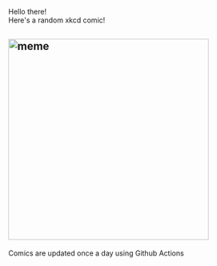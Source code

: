 Hello there! <br>Here's a random xkcd comic!<br>
## <img src="https://imgs.xkcd.com/comics/cumulonimbus.png" alt="meme" width="400"/><br>
Comics are updated once a day using Github Actions